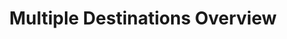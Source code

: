 ---
# -------------------------- #
#          PAGE INFO         #
# -------------------------- #

title: Multiple Destinations Overview
permalink: /destinations/multiple-destinations
keywords: destination, destinations, data warehouse, data warehouses, warehouse, stitch etl, etl, multiple destinations

summary: "If you're looking to map your Stitch integrations to more than one destination, this guide will help you set them up."

layout: general
toc: true

key: "multiple-destinations"

type: "all"
destination: false

# -------------------------- #
#         GUIDE INTRO        #
# -------------------------- #

intro: |
  You can now add multiple destinations to your Stitch account! In this guide, you will learn everything you need to know on how to fully utilize this feature. Before selecting destinations, we recommend reading our guide how how to choose a destination (link those docs) to ensure you're making the decision that best suits your data warehousing needs.


# -------------------------- #
#      CONTENT SECTIONS      #
# -------------------------- #

sections:
  - title: "Multiple Destination basics"
    anchor: "basics"
    summary: "Some Multiple Destination basics"
    content: |
      {% for subsection in section.subsections %}
      - [{{ subsection.title }}](#{{ subsection.anchor }})
      {% endfor %}

    subsections:
      - title: "What are multiple destinations?"
        anchor: "basics--what-are-multiple-destinations"
        content: |
          This feature allows you to load data from your integrations into more than one destination in your Stitch account.


      - title: "How can I use multiple destinations?"
        anchor: "basics--how-can-i-use-multiple-destinations"
        content: |
          QA and PROD loads
          Webhooks
          ask Akshat for more use cases

      
      - title: "Who can use multiple destinations?"
        anchor: "basics--who-can-use-multiple-destinations"
        content: |
          LEARN THE NEW PRICING PLAN TO ANSWER THIS QUESTION

      - title: "How many destinations can I have?"
        anchor: "basics--how-many-destinations-can-i-have"
        content: |
          As of now, you can have up to five destinations per account.
        
      - title: "Can I send data from one integration to multiple destinations?"
        anchor: "basics--sending-data-to-multiple-destinations"
        content: |
          Yes, you can! Head over to the [**Mapping your destinations**](#mapping-to-destinations) section for instructions on how to do that.
        
#      - title: "What happens to my other destinations if I downgrade my plan?"
#        anchor: "basics--who-can-use-multiple-destinations"
#        content: For the initial launch, nothing will be done, but the plan in the future is that a hold will be issued for plan downgrades.

      - title: "What happens when I delete a destination?"
        anchor: "basics--who-can-use-multiple-destinations"
        content: |
          When you delete a destination, two things will happen. All post-load webhooks linked to the deleted destination will also be deleted. You will have to re-add them again if you still would like to use them in your other destinations. You will also have to choose if all data sources mapped to the deleted destination will be paused for replication or deleted. To continue replication of data, you must go back into the integration setup and re-map to where the data will be loaded. 


  - title: "Modifying destinations"
    anchor: "changing-multiple-destinations"
    summary: "An overview on how to add, remove, and edit your destinations"
    content: |
      In this section, you will learn how to add, delete, or edit a destination when you have more than one.

    subsections:
      - title: "Adding another destination through the Stitch app"
        anchor: "adding-destinations-app"
        content: |
          1. Login to your Stitch account.
          2. Click **Destinations** in the top navigation.
          3. Click **Add Destination** in the top right portion of the page.
          4. Select the destination you would like to setup. If you aren't sure of which destination you should pick, follow this guide to help you make the decision that best suits your needs. (link the "choosing a destination" page)

      - title: "Adding another destination through the Stitch Connect API"
        anchor: "adding-destinations-api"
        content: 
          If you want to add through the API, (link docs)

      - title: "Deleting a destination"
        anchor: "deleting-destinations"
        content: |
          {% capture deleting-destinations%}
          You will be asked to pause or delete any source integrations you have mapped to the destination, and all post-load webhooks will automatically be removed.
          {% endcapture %}

          {% include important.html first-line="**Some things to take note of when deleting a destination**" content=deleting-destinations %}

          1. Login to your Stitch account.
          2. Click **Destinations** in the top navigation.
          3. Select the destination you would like to remove.
          4. On the setup page of your destination, click **Delete Destination** at the bottom of the setup.
          5. Select whether you want to pause replication for the integration sources that you have mapped to the destination, or delete them.
          6. Confirm that you want to remove the source by typing `DELETE` in the text box.
          7. Click **Remove Destination**.

            
      - title: "Editing a destination"
        anchor: "editing-destinations"
        content: |
          1. Login to your Stitch account.
          2. Click **Destinations** in the top navigation.
          3. Select the destination you would like to edit.
          4. Make the edits you want to make. Currently you can edit the name & description. All other available edits are specific to the data warehouse you have.
          5. Save your changes.
          

  - title: "Mapping to your destinations"
    anchor: "mapping-to-destinations"
    summary: "The data transformations Stitch performs"
    content: |
      In this section you will learn how to map your data sources in Stitch to your destinations.
      

    subsections:
      - title: "Mapping through the Stitch app"
        anchor: "mapping-integrations-app"
        content: |
          To map a source to a destination through the Stitch app is a very simple process. Within your setup page, you will be able to select which destination you would like to map your intgration to.

          1. Login to your Stitch account.
          2. Click **Integrations** in the top navigation.
          3. Select the integration you would like to map to your destinations.
          4. In the **Target Destination** section, select your destinations. If you don't want to map to a destination, select **No Destination**.
          5. Save your changes.

      - title: "Mapping through the Stitch Connect API"
        anchor: "mapping-connect-api"
        content: |


          
---